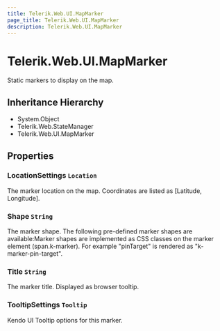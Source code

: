 ```yaml
---
title: Telerik.Web.UI.MapMarker
page_title: Telerik.Web.UI.MapMarker
description: Telerik.Web.UI.MapMarker
---
```


# Telerik.Web.UI.MapMarker

Static markers to display on the map.

## Inheritance Hierarchy

* System.Object
* Telerik.Web.StateManager
* Telerik.Web.UI.MapMarker

## Properties

###  LocationSettings `Location`

The marker location on the map. Coordinates are listed as [Latitude, Longitude].

###  Shape `String`

The marker shape. The following pre-defined marker shapes are available:Marker shapes are implemented as CSS classes on the marker element (span.k-marker). For example "pinTarget" is rendered as "k-marker-pin-target".

###  Title `String`

The marker title. Displayed as browser tooltip.

###  TooltipSettings `Tooltip`

Kendo UI Tooltip options for this marker.

